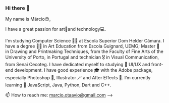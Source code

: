 ### Hi there 👋

My name is Márcio😊, 

I have a great passion for art🎨and technology💻. 

I'm studying Computer Science 🧑‍💻 at Escola Superior Dom Helder Câmara. 
I have a degree 👨‍🎓 in Art Education from Escola Guignard, UEMG; 
Master 🥷 in Drawing and Printmaking Techniques, from the Faculty of Fine Arts of the University of Porto, in Portugal
and technician 🎖 in Visual Communication, from Senai Cecoteg. 
I have dedicated myself to studying 🔭 UI/UX and front-end development. 
I have good experience 🎓 with the Adobe package, especially Photoshop 📸, Illustrator 🪄 and After Effects 🎇. 
I’m currently learning 🌱 JavaScript, Java, Python, Dart and C++.

📫 How to reach me: marcio.otaavio@gmail.com
-->
